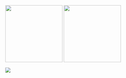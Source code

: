 <img height="180em" src="https://github-readme-stats.vercel.app/api?username=lucascudo&show_icons=true&theme=dracula&include_all_commits=true&count_private=true"/>

<img height="180em" src="https://github-readme-stats.vercel.app/api/top-langs/?username=lucascudo&theme=dracula"/>

![](https://visitor-badge.glitch.me/badge?page_id=lucascudo.lucascudo)
